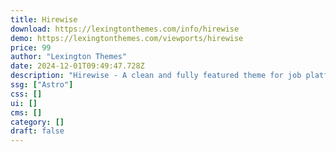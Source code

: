 ```yaml
---
title: Hirewise
download: https://lexingtonthemes.com/info/hirewise
demo: https://lexingtonthemes.com/viewports/hirewise
price: 99
author: "Lexington Themes"
date: 2024-12-01T09:49:47.728Z
description: "Hirewise - A clean and fully featured theme for job platforms built with Astrojs and Talwind CSS for your job platform"
ssg: ["Astro"]
css: []
ui: []
cms: []
category: []
draft: false
---
```

